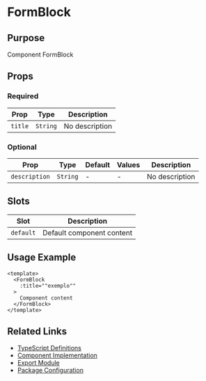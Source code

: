 # FormBlock

## Purpose

Component FormBlock

## Props

### Required

| Prop    | Type     | Description    |
| ------- | -------- | -------------- |
| `title` | `String` | No description |

### Optional

| Prop          | Type     | Default | Values | Description    |
| ------------- | -------- | ------- | ------ | -------------- |
| `description` | `String` | -       | -      | No description |

## Slots

| Slot      | Description               |
| --------- | ------------------------- |
| `default` | Default component content |

## Usage Example

```vue
<template>
  <FormBlock
    :title=""exemplo""
  >
    Component content
  </FormBlock>
</template>
```

## Related Links

- [TypeScript Definitions](./FormBlock.d.ts)
- [Component Implementation](./FormBlock.vue)
- [Export Module](./formblock.js)
- [Package Configuration](./package.json)
